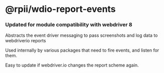 # @rpii/wdio-report-events

### Updated for module compatibility with webdriver 8

Abstracts the event driver messaging to pass screenshots and log data to webdriverio reports

Used internally by various packages that need to fire events, and listen for them.  

Easy to update if webdriver.io changes the report scheme again.